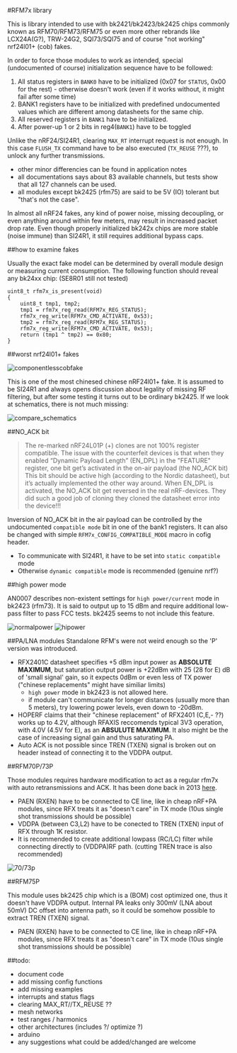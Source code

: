 #RFM7x library

This is library intended to use with bk2421/bk2423/bk2425 chips commonly known as RFM70/RFM73/RFM75 or even more other rebrands like LCX24A(G?), TRW-24G2, SQI73/SQI75 and of course "not working" nrf24l01+ (cob) fakes.

In order to force those modules to work as intended, special (undocumented of course) initialization sequence have to be followed:

1. All status registers in `BANK0` have to be initialized (0x07 for `STATUS`, 0x00 for the rest) - otherwise doesn't work (even if it works without, it might fail after some time)
2. BANK1 registers have to be initialized with predefined undocumented values which are different among datasheets for the same chip. 
3. All reserved registers in `BANK1` have to be initialized.
4. After power-up 1 or 2 bits in reg4(`BANK1`) have to be toggled

Unlike the nRF24/SI24R1, clearing `MAX_RT` interrupt request is not enough.
In this case `FLUSH_TX` command have to be also executed (`TX_REUSE` ???), to unlock any further transmissions.

- other minor differencies can be found in application notes
- all documentations says about 83 available channels, but tests show that all 127 channels can be used.
- all modules except bk2425 (rfm75) are said to be 5V (IO) tolerant but "that's not the case".

In almost all nRF24 fakes, any kind of power noise, missing decoupling, or even anything around within few meters, may result in increased packet drop rate.
Even though properly initialized bk242x chips are more stable (noise immune) than SI24R1, it still requires additional bypass caps.

##how to examine fakes

Usually the exact fake model can be determined by overall module design or measuring current consumption.
The following function should reveal any bk24xx chip: (SE8R01 still not tested)

```
uint8_t rfm7x_is_present(void)
{
 	uint8_t tmp1, tmp2;
 	tmp1 = rfm7x_reg_read(RFM7x_REG_STATUS);
 	rfm7x_reg_write(RFM7x_CMD_ACTIVATE, 0x53);
 	tmp2 = rfm7x_reg_read(RFM7x_REG_STATUS);
 	rfm7x_reg_write(RFM7x_CMD_ACTIVATE, 0x53);
 	return (tmp1 ^ tmp2) == 0x80;
}
```

##worst nrf24l01+ fakes

![componentlesscobfake](pics/nrf24l01_cobfake.jpg)

This is one of the most chinesed chinese nRF24l01+ fake. 
It is assumed to be SI24R1 and always opens discussion about legality of missing RF filtering, but after some testing it turns out to be ordinary bk2425.
If we look at schematics, there is not much missing:

![compare_schematics](pics/schematic.png)
 
##NO_ACK bit

> The re-marked nRF24L01P (+) clones are not 100% register compatible. The issue with the counterfeit devices is that when they enabled “Dynamic Payload Length” (EN_DPL) in the "FEATURE" register, one bit get’s activated in the on-air payload (the NO_ACK bit) This bit should be active high (according to the Nordic datasheet), but it’s actually implemented the other way around. When EN_DPL is activated, the NO_ACK bit get reversed in the real nRF-devices. They did such a good job of cloning they cloned the datasheet error into the device!!!

Inversion of NO_ACK bit in the air payload can be controlled by the undocumented `compatible mode` bit in one of the bank1 registers. 
It can also be changed with simple `RFM7x_CONFIG_COMPATIBLE_MODE` macro in cofig header.

- To communicate with SI24R1, it have to be set into `static compatible` mode 
- Otherwise `dynamic compatible` mode is recommended (genuine nrf?)
 
##high power mode

AN0007 describes non-existent settings for `high power/current` mode in bk2423 (rfm73).
It is said to output up to 15 dBm and require additional low-pass filter to pass FCC tests.
bk2425 seems to not include this feature.

![normalpower](pics/2ohm2_normal_mode.png)
![hipower](pics/2ohm2_high_power_mode.png)

##PA/LNA modules
Standalone RFM's were not weird enough so the 'P' version was introduced.

- RFX2401C datasheet specifies +5 dBm input power as **ABSOLUTE MAXIMUM**, but saturation output power is +22dBm with 25 (28 for E) dB of 'small signal' gain, so it expects 0dBm or even less of TX power ("chinese replacements" might have similiar limits)
	- `high power` mode in bk2423 is not allowed here.
	- if module can't communicate for longer distances (usually more than 5 meters), try lowering power levels, even down to -20dBm.
- HOPERF claims that their "chinese replacement" of RFX2401 (C,E,- ??) works up to 4.2V, although RFAXIS reccomends typical 3V3 operation, with 4.0V (4.5V for E), as an **ABSULUTE MAXIMUM**. It also might be the case of increasing signal gain and thus saturating PA.
- Auto ACK is not possible since TREN (TXEN) signal is broken out on header instead of connecting it to the VDDPA output.
	
##RFM70P/73P

Those modules requires hardware modification to act as a regular rfm7x with auto retransmissions and ACK.
It has been done back in 2013 [here](http://www.elektroda.pl/rtvforum/topic2659984.html).

- PAEN (RXEN) have to be connected to CE line, like in cheap nRF+PA modules, since RFX treats it as "doesn't care" in TX mode (10us single shot transmissions should be possible)
- VDDPA (between C3,L2) have to be conected to TREN (TXEN) input of RFX through 1K resistor.
- It is recommended to create additional lowpass (RC/LC) filter while connecting directly to (VDDPA)RF path. (cutting TREN trace is also recommended)

![70/73p](pics/rfm73p_mod.jpg)

##RFM75P

This module uses bk2425 chip which is a (BOM) cost optimized one, thus it doesn't have VDDPA output.
Internal PA leaks only 300mV (LNA about 50mV) DC offset into antenna path, so it could be somehow possible to extract TREN (TXEN) signal.

- PAEN (RXEN) have to be connected to CE line, like in cheap nRF+PA modules, since RFX treats it as "doesn't care" in TX mode (10us single shot transmissions should be possible)

##todo:
- document code
- add missing config functions
- add missing examples
- interrupts and status flags
- clearing MAX_RT//TX_REUSE ??
- mesh networks
- test ranges / harmonics
- other architectures (includes ?/ optimize ?)
- arduino
- any suggestions what could be added/changed are welcome
